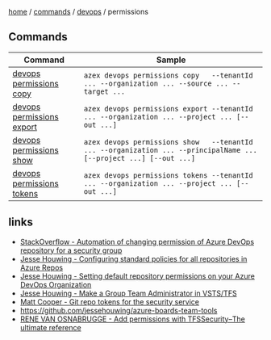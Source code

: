 [home](/readme.md) / [commands](/docs/commands/readme.md) / [devops](/docs/commands/devops/readme.md) / permissions

## Commands

|Command|Sample|
|-|-|
|[devops permissions copy  ](/docs/commands/devops/permissions/copy.md)  |`azex devops permissions copy   --tenantId ... --organization ... --source ... --target ...`|
|[devops permissions export](/docs/commands/devops/permissions/export.md)|`azex devops permissions export --tenantId ... --organization ... --project ... [--out ...]`|
|[devops permissions show  ](/docs/commands/devops/permissions/show.md  )|`azex devops permissions show   --tenantId ... --organization ... --principalName ... [--project ...] [--out ...]`|
|[devops permissions tokens](/docs/commands/devops/permissions/tokens.md)|`azex devops permissions tokens --tenantId ... --organization ... --project ... [--out ...]`|

## links
- [StackOverflow - Automation of changing permission of Azure DevOps repository for a security group](https://stackoverflow.com/questions/74451156/automation-of-changing-permission-of-azure-devops-repository-for-a-security-grou)
- [Jesse Houwing - Configuring standard policies for all repositories in Azure Repos](https://jessehouwing.net/azure-repos-git-configuring-standard-policies-on-repositories/)
- [Jesse Houwing - Setting default repository permissions on your Azure DevOps Organization](https://jessehouwing.net/azure-devops-git-setting-default-repository-permissions/)
- [Jesse Houwing - Make a Group Team Administrator in VSTS/TFS](https://jessehouwing.net/vsts-add-security-group-to-team-administrators/)
- [Matt Cooper - Git repo tokens for the security service](https://devblogs.microsoft.com/devops/git-repo-tokens-for-the-security-service/)
- https://github.com/jessehouwing/azure-boards-team-tools
- [RENE VAN OSNABRUGGE - Add permissions with TFSSecurity–The ultimate reference](https://roadtoalm.com/2014/07/28/add-permissions-with-tfssecuritythe-ultimate-reference)